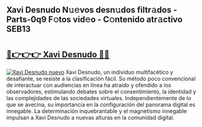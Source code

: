 ## Xavi Desnudo N𝚞𝚎vos desn𝚞dos filtr𝚊dos - Parts-0q9 F𝚘tos vid𝚎o - C𝚘ntenido atr𝚊ctivo SEB13

# <h2><a href="http://mbdry4.tromn.icu/?c=Xavi+Desnudo">🔗👉👉👉 Xavi Desnudo 🔗🔗</a></h2>

[![Xavi Desnudo nuevo](https://i.imgur.com/pEAQMta.gif)](http://mbdry4.tromn.icu/?c=Xavi+Desnudo)
Xavi Desnudo, un individuo multifacético y desafiante, se resiste a la clasificación fácil. Su método poco convencional de interactuar con audiencias en línea ha atraído y ofendido a los observadores, estimulando debates sobre el consentimiento, la identidad y las complejidades de las sociedades virtuales. Independientemente de lo que se avecina, su importancia en la configuración del panorama digital es innegable. La determinación inquebrantable y el magnetismo innegable impulsan a Xavi Desnudo a nuevas alturas en la comunidad digital.

